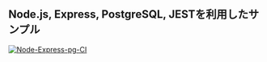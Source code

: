 ## Node.js, Express, PostgreSQL, JESTを利用したサンプル

[![Node-Express-pg-CI](https://github.com/next-fire-starter/node-express-pg/actions/workflows/ci.yml/badge.svg)](https://github.com/next-fire-starter/node-express-pg/actions/workflows/ci.yml)
